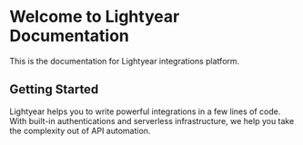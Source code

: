 # Welcome to Lightyear Documentation

This is the documentation for Lightyear integrations platform.

## Getting Started

Lightyear helps you to write powerful integrations in a few lines of code. With built-in authentications and serverless infrastructure, we help you take the complexity out of API automation.